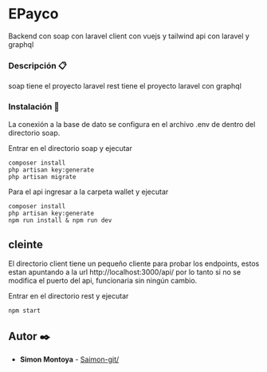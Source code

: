 # EPayco

Backend con soap con laravel
client con vuejs y tailwind
api con laravel y graphql

### Descripción 📋

soap tiene el proyecto laravel
rest tiene el proyecto laravel con graphql


### Instalación 🔧

La conexión a la base de dato se configura en el archivo .env de  dentro del directorio soap.

Entrar en el directorio soap y ejecutar 
```
composer install
php artisan key:generate
php artisan migrate
```
Para el api ingresar a la carpeta wallet y ejecutar
```
composer install
php artisan key:generate
npm run install & npm run dev
```



## cleinte

El directorio client tiene un pequeño cliente para probar los endpoints, estos estan apuntando a la url http://localhost:3000/api/ por lo tanto si no se modifica el puerto del api, funcionaria sin ningún cambio.

Entrar en el directorio rest y ejecutar 
```
npm start
```


## Autor ✒️

* **Simon Montoya** - [Saimon-git/](https://github.com/Saimon-git/)
